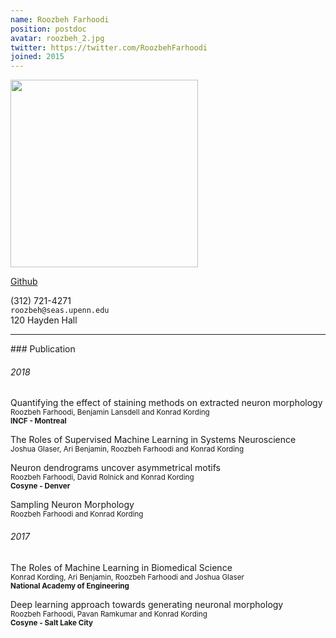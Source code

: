 ```yaml
---
name: Roozbeh Farhoodi
position: postdoc
avatar: roozbeh_2.jpg
twitter: https://twitter.com/RoozbehFarhoodi
joined: 2015
---
```


<img width="300" src="{{site.baseurl}}/images/people/{{page.avatar}}" data-action="zoom">

<a href="https://github.com/RoozbehFarhoodi"><i class="fa fa-github"></i> Github</a><br>

<i class="fa fa-mobile"></i> (312) 721-4271<br>
<i class="fa fa-envelope-o"></i> `roozbeh@seas.upenn.edu`<br>
<i class="fa fa-building"></i> 120 Hayden Hall


<hr>
### Publication

###### 2018
Quantifying the effect of staining methods on extracted neuron morphology  <br>
<sup>Roozbeh Farhoodi, Benjamin Lansdell and Konrad Kording</sup> <br>
<sup>**INCF - Montreal** <!--- .[abstract](https://www.dropbox.com/preview/Project%20on%20Profile/quantifying-effect-staining.pdf)</sup> --->

The Roles of Supervised Machine Learning in Systems Neuroscience<br>
<sup>Joshua Glaser, Ari Benjamin, Roozbeh Farhoodi and  Konrad Kording</sup> <br>
<!--- <sup>[Arxiv](https://arxiv.org/abs/1805.08239)</sup> --->

Neuron dendrograms uncover asymmetrical motifs<br>
<sup>Roozbeh Farhoodi, David Rolnick and Konrad Kording</sup> <br>
<sup>**Cosyne - Denver** <!--- [Abstract](https://www.dropbox.com/preview/Project%20on%20Profile/cosyne-abstract-neuron.pdf)</sup> --->

Sampling Neuron Morphology <br>
<sup>Roozbeh Farhoodi and Konrad Kording</sup> <br>
<!--- <sup>[BioRxiv](https://www.biorxiv.org/content/early/2018/01/15/248385)</sup> --->

###### 2017
The Roles of Machine Learning in Biomedical Science  <br>
<sup>Konrad Kording, Ari Benjamin, Roozbeh Farhoodi and Joshua Glaser </sup> <br>
<sup>**National Academy of Engineering** <!--- [article](https://www.naefrontiers.org/File.aspx?id=185177)</sup> --->

Deep learning approach towards generating neuronal morphology<br>
<sup>Roozbeh Farhoodi, Pavan Ramkumar and Konrad Kording</sup> <br>
<sup>**Cosyne - Salt Lake City** <!--- [Poster](http://www.cosyne.org/c/index.php?title=Cosyne2017_posters_1)</sup> --->
